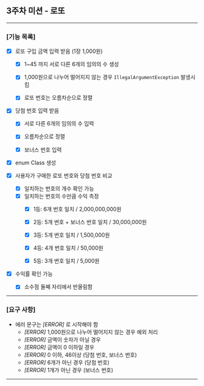 ## 3주차 미션 - 로또

---

### [기능 목록]
- [x] 로또 구입 금액 입력 받음 (1장 1,000원)
    - [x] 1~45 까지 서로 다른 6개의 임의의 수 생성
    - [x] 1,000원으로 나누어 떨어지지 않는 경우 `IllegalArgumentException` 발생시킴
    - [x] 로또 번호는 오름차순으로 정렬


- [x] 당첨 번호 입력 받음
    - [x] 서로 다른 6개의 임의의 수 입력
    - [x] 오름차순으로 정렬
    - [x] 보너스 번호 입력


- [x] enum Class 생성


- [x] 사용자가 구매한 로또 번호와 당첨 번호 비교
    - [x] 일치하는 번호의 개수 확인 가능
    - [x] 일치하는 번호의 수만큼 수익 측정
        - [x] 1등: 6개 번호 일치 / 2,000,000,000원
        - [x] 2등: 5개 번호 + 보너스 번호 일치 / 30,000,000원
        - [x] 3등: 5개 번호 일치 / 1,500,000원
        - [x] 4등: 4개 번호 일치 / 50,000원
        - [x] 5등: 3개 번호 일치 / 5,000원


- [x] 수익률 확인 가능
    - [x] 소수점 둘째 자리에서 반올림함

---

### [요구 사항]

- 에러 문구는 _[ERROR]_ 로 시작해야 함
    - _[ERROR]_ 1,000원으로 나누어 떨어지지 않는 경우 예외 처리
    - _[ERROR]_ 금액이 숫자가 아닐 경우
    - _[ERROR]_ 금액이 0 이하일 경우
    - _[ERROR]_ 0 이하, 46이상 (당첨 번호, 보너스 번호)
    - _[ERROR]_ 6개가 아닌 경우 (당첨 번호)
    - _[ERROR]_ 1개가 아닌 경우 (보너스 번호)

---